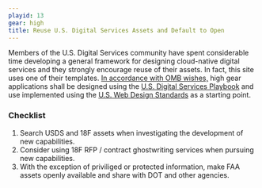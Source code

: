 ```yaml
---
playid: 13
gear: high
title: Reuse U.S. Digital Services Assets and Default to Open
---
```


Members of the U.S. Digital Services community have spent considerable time developing a general framework for designing cloud-native digital services and they strongly encourage reuse of their
assets. In fact, this site uses one of their templates. [In accordance with OMB wishes,](http://federalnewsradio.com/digital-government/2016/01/omb-wants-see-agencies-using-digital-services-playbook/)
high gear applications shall be designed using the [U.S. Digital Services Playbook](https://playbook.cio.gov/) and use implemented using the [U.S. Web Design Standards](https://playbook.cio.gov/designstandards/) as a
starting point.

### Checklist
1. Search USDS and 18F assets when investigating the development of new capabilities.
2. Consider using 18F RFP / contract ghostwriting services when pursuing new capabilities.
3. With the exception of priviliged or protected information, make FAA assets openly available and share with DOT and other agencies.